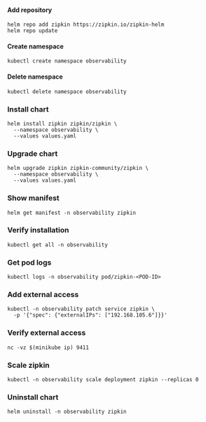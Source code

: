 #### Add repository
```shell
helm repo add zipkin https://zipkin.io/zipkin-helm
helm repo update
```
#### Create namespace
```shell
kubectl create namespace observability
```
#### Delete namespace
```shell
kubectl delete namespace observability
```
### Install chart
```shell
helm install zipkin zipkin/zipkin \
  --namespace observability \
  --values values.yaml
```
### Upgrade chart
```shell
helm upgrade zipkin zipkin-community/zipkin \
  --namespace observability \
  --values values.yaml
```
### Show manifest
```shell
helm get manifest -n observability zipkin
```
### Verify installation
```shell
kubectl get all -n observability
```
### Get pod logs
```shell
kubectl logs -n observability pod/zipkin-<POD-ID>
```
### Add external access
```shell
kubectl -n observability patch service zipkin \
  -p '{"spec": {"externalIPs": ["192.168.105.6"]}}'
```
### Verify external access
```shell
nc -vz $(minikube ip) 9411
```
### Scale zipkin
```shell
kubectl -n observability scale deployment zipkin --replicas 0
```
### Uninstall chart
```shell
helm uninstall -n observability zipkin
```
